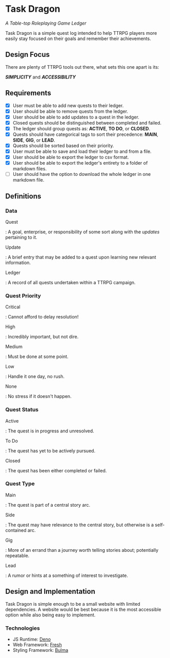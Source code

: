 # Task Dragon

_A Table-top Roleplaying Game Ledger_

Task Dragon is a simple quest log intended to help TTRPG players more easily
stay focused on their goals and remember their achievements.

## Design Focus

There are plenty of TTRPG tools out there, what sets this one apart is its:

_**SIMPLICITY**_ and _**ACCESSIBILITY**_

## Requirements

- [x] User must be able to add new quests to their ledger.
- [x] User should be able to remove quests from the ledger.
- [x] User should be able to add updates to a quest in the ledger.
- [x] Closed quests should be distinguished between completed and failed.
- [x] The ledger should group quests as: **ACTIVE**, **TO DO**, or **CLOSED**.
- [x] Quests should have categorical tags to sort their precedence: **MAIN**,
      **SIDE**, **GIG**, or **LEAD**.
- [x] Quests should be sorted based on their priority.
- [x] User must be able to save and load their ledger to and from a file.
- [x] User should be able to export the ledger to csv format.
- [x] User should be able to export the ledger's entirety to a folder of
      markdown files.
- [ ] User should have the option to download the whole ledger in one markdown
      file.

## Definitions

### Data

Quest

: A goal, enterprise, or responsibility of some sort along with the _updates_
pertaining to it.

Update

: A brief entry that may be added to a quest upon learning new relevant
information.

Ledger

: A record of all quests undertaken within a TTRPG campaign.

### Quest Priority

Critical

: Cannot afford to delay resolution!

High

: Incredibly important, but not dire.

Medium

: Must be done at some point.

Low

: Handle it one day, no rush.

None

: No stress if it doesn't happen.

### Quest Status

Active

: The quest is in progress and unresolved.

To Do

: The quest has yet to be actively pursued.

Closed

: The quest has been either completed or failed.

### Quest Type

Main

: The quest is part of a central story arc.

Side

: The quest may have relevance to the central story, but otherwise is a
self-contained arc.

Gig

: More of an errand than a journey worth telling stories about; potentially
repeatable.

Lead

: A rumor or hints at a something of interest to investigate.

## Design and Implementation

Task Dragon is simple enough to be a small website with limited dependencies. A
website would be best because it is the most accessible option while also being
easy to implement.

### Technologies

- JS Runtime: [Deno](https://deno.com)
- Web Framework: [Fresh](https://fresh.deno.dev)
- Styling Framework: [Bulma](https://bulma.io)
